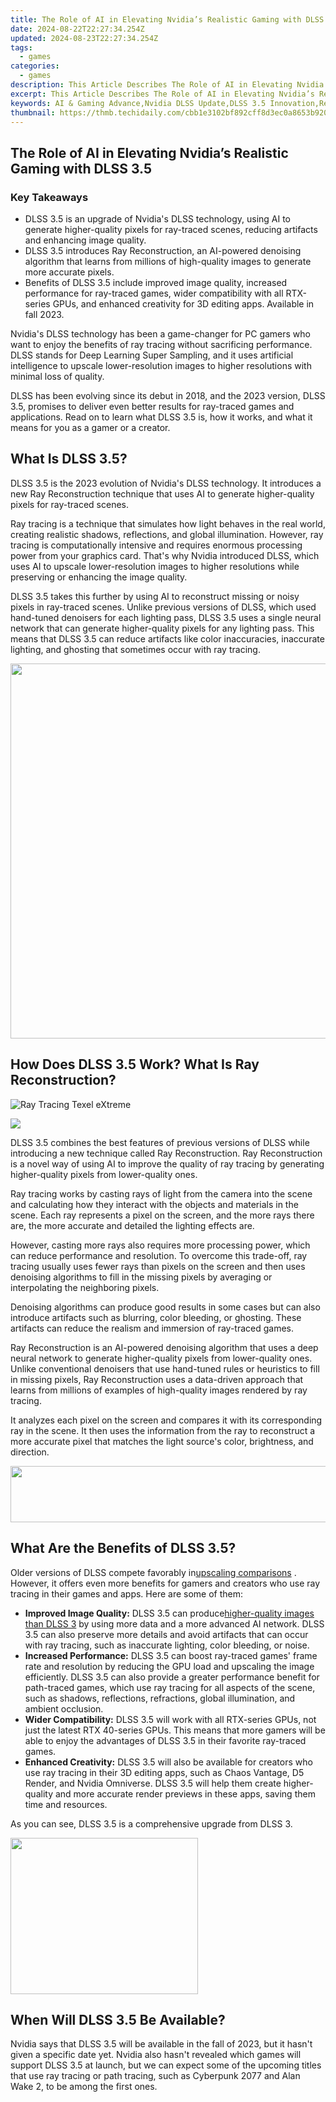```yaml
---
title: The Role of AI in Elevating Nvidia’s Realistic Gaming with DLSS 3.5
date: 2024-08-22T22:27:34.254Z
updated: 2024-08-23T22:27:34.254Z
tags:
  - games
categories:
  - games
description: This Article Describes The Role of AI in Elevating Nvidia’s Realistic Gaming with DLSS 3.5
excerpt: This Article Describes The Role of AI in Elevating Nvidia’s Realistic Gaming with DLSS 3.5
keywords: AI & Gaming Advance,Nvidia DLSS Update,DLSS 3.5 Innovation,Realistic Gameplay AI,Elevating Gaming Tech,Nvidia's AI Graphics,Deep Learning in Games
thumbnail: https://thmb.techidaily.com/cbb1e3102bf892cff8d3ec0a8653b920867c497d12f1be8e2ab6e11d350e85ee.jpg
---
```


## The Role of AI in Elevating Nvidia’s Realistic Gaming with DLSS 3.5

### Key Takeaways

* DLSS 3.5 is an upgrade of Nvidia's DLSS technology, using AI to generate higher-quality pixels for ray-traced scenes, reducing artifacts and enhancing image quality.
* DLSS 3.5 introduces Ray Reconstruction, an AI-powered denoising algorithm that learns from millions of high-quality images to generate more accurate pixels.
* Benefits of DLSS 3.5 include improved image quality, increased performance for ray-traced games, wider compatibility with all RTX-series GPUs, and enhanced creativity for 3D editing apps. Available in fall 2023.

 Nvidia's DLSS technology has been a game-changer for PC gamers who want to enjoy the benefits of ray tracing without sacrificing performance. DLSS stands for Deep Learning Super Sampling, and it uses artificial intelligence to upscale lower-resolution images to higher resolutions with minimal loss of quality.

 DLSS has been evolving since its debut in 2018, and the 2023 version, DLSS 3.5, promises to deliver even better results for ray-traced games and applications. Read on to learn what DLSS 3.5 is, how it works, and what it means for you as a gamer or a creator.

## What Is DLSS 3.5?

 DLSS 3.5 is the 2023 evolution of Nvidia's DLSS technology. It introduces a new Ray Reconstruction technique that uses AI to generate higher-quality pixels for ray-traced scenes.

 Ray tracing is a technique that simulates how light behaves in the real world, creating realistic shadows, reflections, and global illumination. However, ray tracing is computationally intensive and requires enormous processing power from your graphics card. That's why Nvidia introduced DLSS, which uses AI to upscale lower-resolution images to higher resolutions while preserving or enhancing the image quality.

 DLSS 3.5 takes this further by using AI to reconstruct missing or noisy pixels in ray-traced scenes. Unlike previous versions of DLSS, which used hand-tuned denoisers for each lighting pass, DLSS 3.5 uses a single neural network that can generate higher-quality pixels for any lighting pass. This means that DLSS 3.5 can reduce artifacts like color inaccuracies, inaccurate lighting, and ghosting that sometimes occur with ray tracing.

<!-- affiliate ads begin -->
<a href="https://appsumo.8odi.net/c/5597632/2087484/7443" target="_top" id="2087484"><img src="//a.impactradius-go.com/display-ad/7443-2087484" border="0" alt="" width="1200" height="600"/></a><img height="0" width="0" src="https://appsumo.8odi.net/i/5597632/2087484/7443" style="position:absolute;visibility:hidden;" border="0" />
<!-- affiliate ads end -->
## How Does DLSS 3.5 Work? What Is Ray Reconstruction?

![Ray Tracing Texel eXtreme](https://static1.makeuseofimages.com/wordpress/wp-content/uploads/2023/08/ray-tracing-texel-extreme.jpg)

<!-- affiliate ads begin -->
<a href="https://secure.2checkout.com/order/checkout.php?PRODS=3851655&QTY=1&AFFILIATE=108875&CART=1"><img src="http://www.aiseesoft.com/avangate/30p/banner.jpg" border="0"></a>
<!-- affiliate ads end -->
 DLSS 3.5 combines the best features of previous versions of DLSS while introducing a new technique called Ray Reconstruction. Ray Reconstruction is a novel way of using AI to improve the quality of ray tracing by generating higher-quality pixels from lower-quality ones.

 Ray tracing works by casting rays of light from the camera into the scene and calculating how they interact with the objects and materials in the scene. Each ray represents a pixel on the screen, and the more rays there are, the more accurate and detailed the lighting effects are.

 However, casting more rays also requires more processing power, which can reduce performance and resolution. To overcome this trade-off, ray tracing usually uses fewer rays than pixels on the screen and then uses denoising algorithms to fill in the missing pixels by averaging or interpolating the neighboring pixels.

 Denoising algorithms can produce good results in some cases but can also introduce artifacts such as blurring, color bleeding, or ghosting. These artifacts can reduce the realism and immersion of ray-traced games.

 Ray Reconstruction is an AI-powered denoising algorithm that uses a deep neural network to generate higher-quality pixels from lower-quality ones. Unlike conventional denoisers that use hand-tuned rules or heuristics to fill in missing pixels, Ray Reconstruction uses a data-driven approach that learns from millions of examples of high-quality images rendered by ray tracing.

 It analyzes each pixel on the screen and compares it with its corresponding ray in the scene. It then uses the information from the ray to reconstruct a more accurate pixel that matches the light source's color, brightness, and direction.

<!-- affiliate ads begin -->
<a href="https://aligracehair.sjv.io/c/5597632/2087267/19272" target="_top" id="2087267"><img src="//a.impactradius-go.com/display-ad/19272-2087267" border="0" alt="" width="728" height="90"/></a><img height="0" width="0" src="https://imp.pxf.io/i/5597632/2087267/19272" style="position:absolute;visibility:hidden;" border="0" />
<!-- affiliate ads end -->
## What Are the Benefits of DLSS 3.5?

 Older versions of DLSS compete favorably in[upscaling comparisons](https://www.makeuseof.com/intel-xess-vs-nvidia-dlss/) . However, it offers even more benefits for gamers and creators who use ray tracing in their games and apps. Here are some of them:

* **Improved Image Quality:** DLSS 3.5 can produce[higher-quality images than DLSS 3](http://www.makeuseof.com/what-is-dlss-3-can-you-use-on-existing-hardware/) by using more data and a more advanced AI network. DLSS 3.5 can also preserve more details and avoid artifacts that can occur with ray tracing, such as inaccurate lighting, color bleeding, or noise.
* **Increased Performance:** DLSS 3.5 can boost ray-traced games' frame rate and resolution by reducing the GPU load and upscaling the image efficiently. DLSS 3.5 can also provide a greater performance benefit for path-traced games, which use ray tracing for all aspects of the scene, such as shadows, reflections, refractions, global illumination, and ambient occlusion.
* **Wider Compatibility:** DLSS 3.5 will work with all RTX-series GPUs, not just the latest RTX 40-series GPUs. This means that more gamers will be able to enjoy the advantages of DLSS 3.5 in their favorite ray-traced games.
* **Enhanced Creativity:** DLSS 3.5 will also be available for creators who use ray tracing in their 3D editing apps, such as Chaos Vantage, D5 Render, and Nvidia Omniverse. DLSS 3.5 will help them create higher-quality and more accurate render previews in these apps, saving them time and resources.

As you can see, DLSS 3.5 is a comprehensive upgrade from DLSS 3.

<!-- affiliate ads begin -->
<a href="https://modlily.sjv.io/c/5597632/2072819/17059" target="_top" id="2072819"><img src="//a.impactradius-go.com/display-ad/17059-2072819" border="0" alt="" width="300" height="250"/></a><img height="0" width="0" src="https://imp.pxf.io/i/5597632/2072819/17059" style="position:absolute;visibility:hidden;" border="0" />
<!-- affiliate ads end -->
## When Will DLSS 3.5 Be Available?

 Nvidia says that DLSS 3.5 will be available in the fall of 2023, but it hasn't given a specific date yet. Nvidia also hasn't revealed which games will support DLSS 3.5 at launch, but we can expect some of the upcoming titles that use ray tracing or path tracing, such as Cyberpunk 2077 and Alan Wake 2, to be among the first ones.


<ins class="adsbygoogle"
     style="display:block"
     data-ad-format="autorelaxed"
     data-ad-client="ca-pub-7571918770474297"
     data-ad-slot="1223367746"></ins>



<ins class="adsbygoogle"
     style="display:block"
     data-ad-client="ca-pub-7571918770474297"
     data-ad-slot="8358498916"
     data-ad-format="auto"
     data-full-width-responsive="true"></ins>


